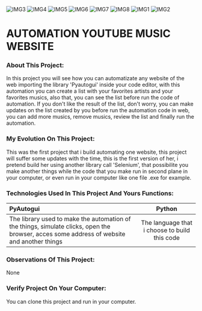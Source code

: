 ![IMG3](https://user-images.githubusercontent.com/43014726/212495884-f6737b99-db38-4f2b-9c47-5e3bcd4bc5b4.JPG)
![IMG4](https://user-images.githubusercontent.com/43014726/212495885-ea5ba6e1-bd8c-4e38-80d0-a4572be42dc6.JPG)
![IMG5](https://user-images.githubusercontent.com/43014726/212495887-b8851571-ec09-48ac-b668-984fd1eceaaa.JPG)
![IMG6](https://user-images.githubusercontent.com/43014726/212495888-a7eba458-95af-4f4d-9c5d-1f49656c7a1d.JPG)
![IMG7](https://user-images.githubusercontent.com/43014726/212495890-fba1cb14-86dd-4243-89dc-7fae1fdda695.JPG)
![IMG8](https://user-images.githubusercontent.com/43014726/212495891-389c654b-bb4f-48e3-9332-679082df2627.JPG)
![IMG1](https://user-images.githubusercontent.com/43014726/212495892-bd6c898d-d47a-4022-a070-1712d25185c2.JPG)
![IMG2](https://user-images.githubusercontent.com/43014726/212495893-58670a8f-3a31-4bed-9a08-31252ac12bd8.JPG)

# AUTOMATION YOUTUBE MUSIC WEBSITE

### About This Project:
In this project you will see how you can automatizate any website of the web importing the library 'Pyautogui' inside your code editor, with this automation you can create a list with your favorites artists and your favorites musics, also that, you can see the list before run the code of automation. If you don't like the result of the list, don't worry, you can make updates on the list created by you before run the automation code in web, you can add more musics, remove musics, review the list and finally run the automation.

### My Evolution On This Project:
This was the first project that i build automating one website, this project will suffer some updates with the time, this is the first version of her, i pretend build her using another library call 'Selenium', that possibilite you make another things while the code that you make run in second plane in your computer, or even run in  your computer like one file .exe for example.

### Technologies Used In This Project And Yours Functions:

PyAutogui | Python
:--------- | :------: 
The library used to make the automation of the things, simulate clicks, open the browser, acces some address of website and another things | The language that i choose to build this code

### Observations Of This Project:
None

### Verify Project On Your Computer:
You can clone this project and run in your computer.
